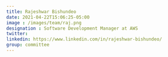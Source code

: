 ```yaml
---
title: Rajeshwar Bishundeo
date: 2021-04-22T15:06:25-05:00
image : /images/team/raj.png
designation : Software Development Manager at AWS
twitter: 
linkedin: https://www.linkedin.com/in/rajeshwar-bishundeo/
group: committee
---
```



